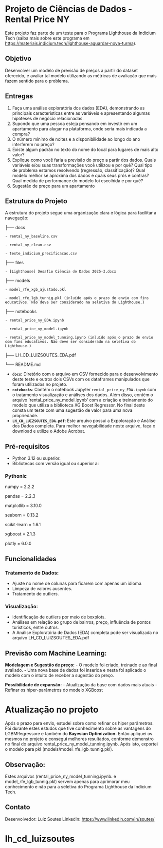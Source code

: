 # Projeto de Ciências de Dados - Rental Price NY

Este projeto faz parte de um teste para o Programa Lighthouse da Indicium Tech (saiba mais sobre este programa em https://materiais.indicium.tech/lighthouse-aguardar-nova-turma).

## Objetivo
Desenvolver um modelo de previsão de preços a partir do dataset oferecido, e avaliar
tal modelo utilizando as métricas de avaliação
que mais fazem sentido para o problema.

## Entregas
1. Faça uma análise exploratória dos dados (EDA), demonstrando as principais características entre as variáveis e apresentando algumas hipóteses de negócio relacionadas.
2. Supondo que uma pessoa esteja pensando em investir em um apartamento para alugar na
plataforma, onde seria mais indicada a compra?
3. O número mínimo de noites e a disponibilidade ao longo do ano interferem no preço?
4. Existe algum padrão no texto do nome do local para lugares de mais alto valor?
5. Explique como você faria a previsão do preço a partir dos dados. Quais variáveis e/ou suas transformações você utilizou e por quê? Qual tipo de problema estamos resolvendo (regressão, classificação)? Qual modelo melhor se aproxima dos dados e quais seus prós e contras? Qual medida de performance do modelo foi escolhida e por quê?
6. Sugestão de preço para um apartamento


## Estrutura do Projeto

A estrutura do projeto segue uma organização clara e lógica para facilitar a navegação:

├── docs

    - rental_ny_baseline.csv

    - rental_ny_clean.csv

    - teste_indicium_precificacao.csv

├── files

    - [Lighthouse] Desafio Ciência de Dados 2025-3.docx

├── models

    - model_rfe_xgb_ajustado.pkl

    - model_rfe_lgb_tunnig.pkl (inluído após o prazo de envio com fins educativos. Não deve ser considerado na seletiva do Lighthouse.)

├── notebooks

    - rental_price_ny_EDA.ipynb

    - rental_price_ny_model.ipynb

    - rental_price_ny_model_tunning.ipynb (inluído após o prazo de envio com fins educativos. Não deve ser considerado na seletiva do Lighthouse.)

├── LH_CD_LUIZSOUTES_EDA.pdf

└── README.md


- **`docs`**: Diretório com o arquivo em CSV fornecido para o desenvolvimento deste teste e outros dois CSVs com os dataframes manipulados que foram utilizados no projeto.
- **`notebooks`**: Contém o notebook Jupyter `rental_price_ny_EDA.ipynb` com o tratamento visualização e análises dos dados. Além disso, contém o arquivo 'rental_price_ny_model.ipynb' com a criação e treinamento do modelo que utiliza a biblioteca XG Boost Regressor. No final deste consta um teste com uma sugestão de valor para uma nova propriedade.
- **`LH_CD_LUIZSOUTES_EDA.pdf`**: Este arquivo possui a Expoloração e Análise dos Dados completa. Para melhor navegabilidade neste arquivo, faça o download e utilize o Adobe Acrobat.

## Pré-requisitos

- Python 3.12 ou superior.
- Bibliotecas com versão igual ou superior a:
### Pythonic 
numpy = 2.2.2

pandas = 2.2.3

matplotlib = 3.10.0

seaborn = 0.13.2

scikit-learn = 1.6.1

xgboost = 2.1.3

plotly = 6.0.0

## Funcionalidades
### Tratamento de Dados:
- Ajuste no nome de colunas para ficarem com apenas um idioma.
- Limpeza de valores ausentes.
- Tratamento de outliers.

### Visualização:
- Identificação de outliers por meio de boxplots.
- Análises em relação ao grupo de bairros, preço, influência de pontos turísticos, entre outros.
- A Análise Exploratória de Dados (EDA) completa pode ser visualizada no arquivo LH_CD_LUIZSOUTES_EDA.pdf


## Previsão com Machine Learning:
    
**Modelagem e Sugestão de preço:**
    - O modelo foi criado, treinado e ao final avaliado.
    - Uma nova base de dados foi inserida e nesta foi aplicado o modelo com o intuito de receber a sugestão do preço.
    
**Possibilidade de expansão:**
    - Atualização da base com dados mais atuais
    - Refinar os hiper-parâmetros do modelo XGBoost

# Atualização no projeto
Após o prazo para envio, estudei sobre como refinar os hiper parâmetros.
Foi durante estes estudos que tive conhecimento sobre as vantagens do LGBMRegressore e também do **Bayesian Optimization.**
Então apliquei os mesmos no projeto e consegui melhores resultados, conforme demonstro no final do arquivo rental_price_ny_model_tunning.ipynb. Após isto, exportei o modelo para pkl (models/model_rfe_lgb_tunnig.pkl).

## Observação:
Estes arquivos (rental_price_ny_model_tunning.ipynb. e model_rfe_lgb_tunnig.pkl) servem apenas para aprimorar meu conhecimento e não para a seletiva do Programa Lighthouse da Indicium Tech. 

## Contato
Desenvolvedor: Luiz Soutes
LinkedIn: https://www.linkedin.com/in/soutes/
# lh_cd_luizsoutes
